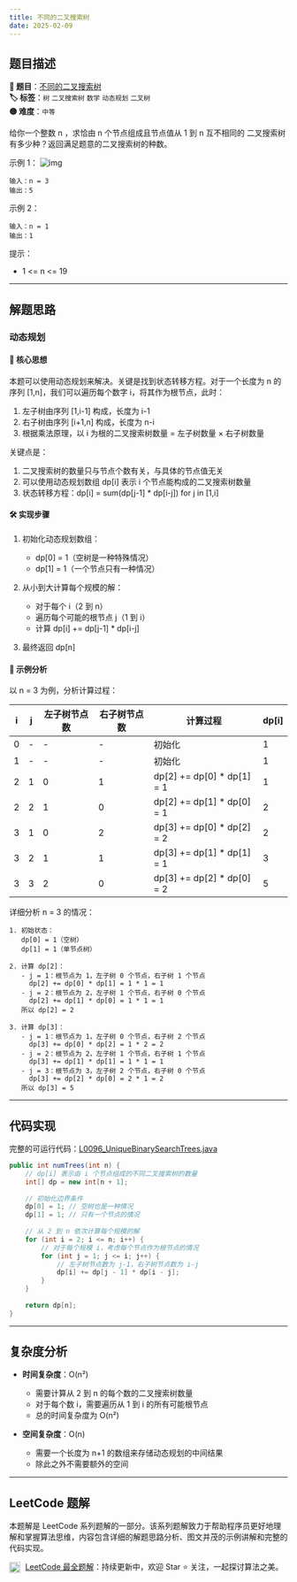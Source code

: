 ```yaml
---
title: 不同的二叉搜索树
date: 2025-02-09
---
```


## 题目描述

**🔗 题目**：[不同的二叉搜索树](https://leetcode.cn/problems/unique-binary-search-trees/)  
**🏷️ 标签**：`树` `二叉搜索树` `数学` `动态规划` `二叉树`  
**🟡 难度**：`中等`  

给你一个整数 n ，求恰由 n 个节点组成且节点值从 1 到 n 互不相同的 二叉搜索树 有多少种？返回满足题意的二叉搜索树的种数。

示例 1：
![img](https://assets.leetcode.com/uploads/2021/01/18/uniquebstn3.jpg)
```
输入：n = 3
输出：5
```

示例 2：
```
输入：n = 1
输出：1
```

提示：
- 1 <= n <= 19

---

## 解题思路
### 动态规划

#### 📝 核心思想
本题可以使用动态规划来解决。关键是找到状态转移方程。对于一个长度为 n 的序列 [1,n]，我们可以遍历每个数字 i，将其作为根节点，此时：

1. 左子树由序列 [1,i-1] 构成，长度为 i-1
2. 右子树由序列 [i+1,n] 构成，长度为 n-i
3. 根据乘法原理，以 i 为根的二叉搜索树数量 = 左子树数量 × 右子树数量

关键点是：
1. 二叉搜索树的数量只与节点个数有关，与具体的节点值无关
2. 可以使用动态规划数组 dp[i] 表示 i 个节点能构成的二叉搜索树数量
3. 状态转移方程：dp[i] = sum(dp[j-1] * dp[i-j]) for j in [1,i]

#### 🛠️ 实现步骤
1. 初始化动态规划数组：
   - dp[0] = 1（空树是一种特殊情况）
   - dp[1] = 1（一个节点只有一种情况）

2. 从小到大计算每个规模的解：
   - 对于每个 i（2 到 n）
   - 遍历每个可能的根节点 j（1 到 i）
   - 计算 dp[i] += dp[j-1] * dp[i-j]

3. 最终返回 dp[n]

#### 🧩 示例分析
以 n = 3 为例，分析计算过程：

| i | j | 左子树节点数 | 右子树节点数 | 计算过程 | dp[i] |
|---|---|------------|-------------|----------|--------|
| 0 | - | - | - | 初始化 | 1 |
| 1 | - | - | - | 初始化 | 1 |
| 2 | 1 | 0 | 1 | dp[2] += dp[0] * dp[1] = 1 | 1 |
| 2 | 2 | 1 | 0 | dp[2] += dp[1] * dp[0] = 1 | 2 |
| 3 | 1 | 0 | 2 | dp[3] += dp[0] * dp[2] = 2 | 2 |
| 3 | 2 | 1 | 1 | dp[3] += dp[1] * dp[1] = 1 | 3 |
| 3 | 3 | 2 | 0 | dp[3] += dp[2] * dp[0] = 2 | 5 |

详细分析 n = 3 的情况：
```
1. 初始状态：
   dp[0] = 1（空树）
   dp[1] = 1（单节点树）

2. 计算 dp[2]：
   - j = 1：根节点为 1，左子树 0 个节点，右子树 1 个节点
     dp[2] += dp[0] * dp[1] = 1 * 1 = 1
   - j = 2：根节点为 2，左子树 1 个节点，右子树 0 个节点
     dp[2] += dp[1] * dp[0] = 1 * 1 = 1
   所以 dp[2] = 2

3. 计算 dp[3]：
   - j = 1：根节点为 1，左子树 0 个节点，右子树 2 个节点
     dp[3] += dp[0] * dp[2] = 1 * 2 = 2
   - j = 2：根节点为 2，左子树 1 个节点，右子树 1 个节点
     dp[3] += dp[1] * dp[1] = 1 * 1 = 1
   - j = 3：根节点为 3，左子树 2 个节点，右子树 0 个节点
     dp[3] += dp[2] * dp[0] = 2 * 1 = 2
   所以 dp[3] = 5
```

---

## 代码实现

完整的可运行代码：[L0096_UniqueBinarySearchTrees.java](../src/main/java/L0096_UniqueBinarySearchTrees.java)

```java
public int numTrees(int n) {
    // dp[i] 表示由 i 个节点组成的不同二叉搜索树的数量
    int[] dp = new int[n + 1];
    
    // 初始化边界条件
    dp[0] = 1; // 空树也是一种情况
    dp[1] = 1; // 只有一个节点的情况
    
    // 从 2 到 n 依次计算每个规模的解
    for (int i = 2; i <= n; i++) {
        // 对于每个规模 i，考虑每个节点作为根节点的情况
        for (int j = 1; j <= i; j++) {
            // 左子树节点数为 j-1，右子树节点数为 i-j
            dp[i] += dp[j - 1] * dp[i - j];
        }
    }
    
    return dp[n];
}
```

---

## 复杂度分析

- **时间复杂度**：O(n²)
  - 需要计算从 2 到 n 的每个数的二叉搜索树数量
  - 对于每个数 i，需要遍历从 1 到 i 的所有可能根节点
  - 总的时间复杂度为 O(n²)

- **空间复杂度**：O(n)
  - 需要一个长度为 n+1 的数组来存储动态规划的中间结果
  - 除此之外不需要额外的空间

---

## LeetCode 题解

本题解是 LeetCode 系列题解的一部分。该系列题解致力于帮助程序员更好地理解和掌握算法思维，内容包含详细的解题思路分析、图文并茂的示例讲解和完整的代码实现。

<img src="https://github.githubassets.com/images/modules/logos_page/GitHub-Mark.png" alt="GitHub" width="20" style="vertical-align: middle; margin-right: 5px"> [LeetCode 最全题解](https://github.com/LjyYano/LeetCode)：持续更新中，欢迎 Star ⭐️ 关注，一起探讨算法之美。 